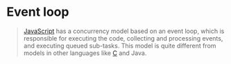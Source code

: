 # Event loop

> [JavaScript][language-javascript] has a concurrency model based on an event loop, which is responsible for executing the code, collecting and processing events, and executing queued sub-tasks. This model is quite different from models in other languages like [C][language-c] and Java.

[language-c]: ../../../c/README.md
[language-javascript]: ../../README.md
